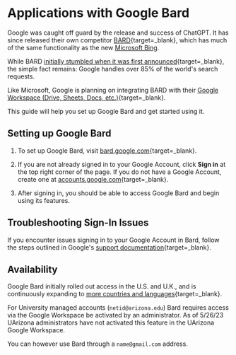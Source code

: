 # Applications with Google Bard

Google was caught off guard by the release and success of ChatGPT. It has since released their own competitor [BARD](https://bard.google.com/){target=_blank}, which has much of the same functionality as the new [Microsoft Bing](bing.md). 
 
While BARD [initially stumbled when it was first announced](https://time.com/6254226/alphabet-google-bard-100-billion-ai-error/){target=_blank}, the simple fact remains: Google handles over 85% of the world's search requests. 
 
Like Microsoft, Google is planning on integrating BARD with their [Google Workspace (Drive, Sheets, Docs, etc.)](https://workspace.google.com/blog/product-announcements/generative-ai){target=_blank}.    

This guide will help you set up Google Bard and get started using it.

## Setting up Google Bard

1. To set up Google Bard, visit [bard.google.com](https://bard.google.com/){target=_blank}.

2. If you are not already signed in to your Google Account, click **Sign in** at the top right corner of the page. If you do not have a Google Account, create one at [accounts.google.com](https://accounts.google.com/){target=_blank}.

3. After signing in, you should be able to access Google Bard and begin using its features.

## Troubleshooting Sign-In Issues

If you encounter issues signing in to your Google Account in Bard, follow the steps outlined in Google's [support documentation](https://support.google.com/bard/answer/13278668?hl=en){target=_blank}.

## Availability

Google Bard initially rolled out access in the U.S. and U.K., and is continuously expanding to [more countries and languages](https://blog.google/technology/ai/try-bard/){target=_blank}.

For University managed accounts (`netid@arizona.edu`) Bard requires access via the Google Workspace be activated by an administrator. As of 5/26/23 UArizona administrators have not activated this feature in the UArizona Google Workspace. 

You can however use Bard through a `name@gmail.com` address. 

